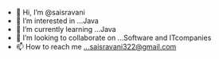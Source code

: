 - 👋 Hi, I’m @saisravani
- 👀 I’m interested in ...Java
- 🌱 I’m currently learning ...Java
- 💞️ I’m looking to collaborate on ...Software and ITcompanies
- 📫 How to reach me ...saisravani322@gmail.com

<!---
sambangisai/sambangisai is a ✨ special ✨ repository because its `README.md` (this file) appears on your GitHub profile.
You can click the Preview link to take a look at your changes.
--->
